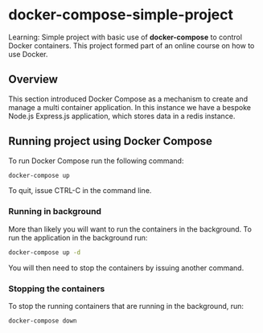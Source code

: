 # docker-compose-simple-project
Learning: Simple project with basic use of **docker-compose** to control Docker containers. This project formed part of an online course on how to use Docker.

## Overview

This section introduced Docker Compose as a mechanism to create and manage a multi container application. In this instance we have a bespoke Node.js Express.js application, which stores data in a redis instance.

## Running project using Docker Compose

To run Docker Compose run the following command:

```bash
docker-compose up
```

To quit, issue CTRL-C in the command line.

### Running in background

More than likely you will want to run the containers in the background. To run the application in the background run:

```bash
docker-compose up -d
```

You will then need to stop the containers by issuing another command.

### Stopping the containers

To stop the running containers that are running in the background, run:

```bash
docker-compose down
```
